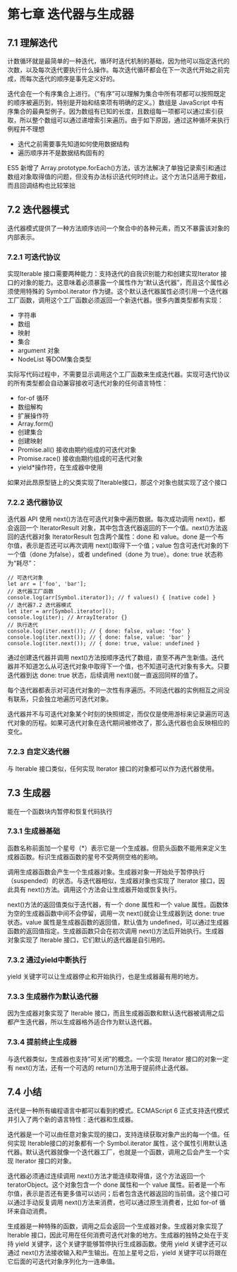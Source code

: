 # 第七章 迭代器与生成器
## 7.1 理解迭代
计数循环就是最简单的一种迭代，循环时迭代机制的基础，因为他可以指定迭代的次数，以及每次迭代要执行什么操作。每次迭代循环都会在下一次迭代开始之前完成，而每次迭代的顺序是事先定义好的。

迭代会在一个有序集合上进行。（“有序”可以理解为集合中所有项都可以按照既定的顺序被遍历到，特别是开始和结束项有明确的定义。）数组是 JavaScript 中有序集合的最典型例子。因为数组有已知的长度，且数组每一项都可以通过索引获取，所以整个数组可以通过递增索引来遍历。由于如下原因，通过这种循环来执行例程并不理想
* 迭代之前需要事先知道如何使用数据结构
* 遍历顺序并不是数据结构固有的

ES5 新增了 Array.prototype.forEach()方法，该方法解决了单独记录索引和通过数组对象取得值的问题，但没有办法标识迭代何时终止。这个方法只适用于数组，而且回调结构也比较笨拙
## 7.2 迭代器模式
迭代器模式提供了一种方法顺序访问一个聚合中的各种元素，而又不暴露该对象的内部表示。
### 7.2.1 可迭代协议
实现Iterable 接口需要两种能力：支持迭代的自我识别能力和创建实现Iterator 接口的对象的能力。这意味着必须暴露一个属性作为“默认迭代器”，而且这个属性必须使用特殊的 Symbol.iterator 作为键。这个默认迭代器属性必须引用一个迭代器工厂函数，调用这个工厂函数必须返回一个新迭代器。很多内置类型都有实现：
* 字符串
* 数组
* 映射
* 集合
* argument 对象
* NodeList 等DOM集合类型

实际写代码过程中，不需要显示调用这个工厂函数来生成迭代器。实现可迭代协议的所有类型都会自动兼容接收可迭代对象的任何语言特性：
* for-of 循环
* 数组解构
* 扩展操作符
* Array.form()
* 创建集合
* 创建映射
* Promise.all() 接收由期约组成的可迭代对象
* Promise.race() 接收由期约组成的可迭代对象
* yield*操作符，在生成器中使用
  
如果对此昂原型链上的父类实现了Iterable接口，那这个对象也就实现了这个接口
### 7.2.2 迭代器协议
迭代器 API 使用 next()方法在可迭代对象中遍历数据。每次成功调用 next()，都会返回一个 IteratorResult 对象，其中包含迭代器返回的下一个值。next()方法返回的迭代器对象 IteratorResult 包含两个属性：done 和 value。done 是一个布尔值，表示是否还可以再次调用 next()取得下一个值；value 包含可迭代对象的下一个值（done 为false），或者 undefined（done 为 true）。done: true 状态称为“耗尽”：

    // 可迭代对象
    let arr = ['foo', 'bar']; 
    // 迭代器工厂函数
    console.log(arr[Symbol.iterator]); // f values() { [native code] } 
    // 迭代器7.2 迭代器模式
    let iter = arr[Symbol.iterator](); 
    console.log(iter); // ArrayIterator {} 
    // 执行迭代
    console.log(iter.next()); // { done: false, value: 'foo' } 
    console.log(iter.next()); // { done: false, value: 'bar' } 
    console.log(iter.next()); // { done: true, value: undefined } 

通过创建迭代器并调用 next()方法按顺序迭代了数组，直至不再产生新值。迭代器并不知道怎么从可迭代对象中取得下一个值，也不知道可迭代对象有多大。只要迭代器到达 done: true 状态，后续调用 next()就一直返回同样的值了。

每个迭代器都表示对可迭代对象的一次性有序遍历。不同迭代器的实例相互之间没有联系，只会独立地遍历可迭代对象。

迭代器并不与可迭代对象某个时刻的快照绑定，而仅仅是使用游标来记录遍历可迭代对象的历程。如果可迭代对象在迭代期间被修改了，那么迭代器也会反映相应的变化。
### 7.2.3 自定义迭代器
与 Iterable 接口类似，任何实现 Iterator 接口的对象都可以作为迭代器使用。
## 7.3 生成器
能在一个函数块内暂停和恢复代码执行
### 7.3.1 生成器基础
函数名称前面加一个星号（*）表示它是一个生成器。但箭头函数不能用来定义生成器函数。标识生成器函数的星号不受两侧空格的影响。

调用生成器函数会产生一个生成器对象。生成器对象一开始处于暂停执行（suspended）的状态。与迭代器相似，生成器对象也实现了 Iterator 接口，因此具有 next()方法。调用这个方法会让生成器开始或恢复执行。

next()方法的返回值类似于迭代器，有一个 done 属性和一个 value 属性。函数体为空的生成器函数中间不会停留，调用一次 next()就会让生成器到达 done: true 状态。value 属性是生成器函数的返回值，默认值为 undefined，可以通过生成器函数的返回值指定。生成器函数只会在初次调用 next()方法后开始执行。生成器对象实现了 Iterable 接口，它们默认的迭代器是自引用的。
### 7.3.2 通过yield中断执行
yield 关键字可以让生成器停止和开始执行，也是生成器最有用的地方。
### 7.3.3 生成器作为默认迭代器
因为生成器对象实现了 Iterable 接口，而且生成器函数和默认迭代器被调用之后都产生迭代器，所以生成器格外适合作为默认迭代器。
### 7.3.4 提前终止生成器
与迭代器类似，生成器也支持“可关闭”的概念。一个实现 Iterator 接口的对象一定有 next()方法，还有一个可选的 return()方法用于提前终止迭代器。
## 7.4 小结
迭代是一种所有编程语言中都可以看到的模式。ECMAScript 6 正式支持迭代模式并引入了两个新的语言特性：迭代器和生成器。

迭代器是一个可以由任意对象实现的接口，支持连续获取对象产出的每一个值。任何实现 Iterable接口的对象都有一个 Symbol.iterator 属性，这个属性引用默认迭代器。默认迭代器就像一个迭代器工厂，也就是一个函数，调用之后会产生一个实现 Iterator 接口的对象。

迭代器必须通过连续调用 next()方法才能连续取得值，这个方法返回一个 teratorObject。这个对象包含一个 done 属性和一个 value 属性。前者是一个布尔值，表示是否还有更多值可以访问；后者包含迭代器返回的当前值。这个接口可以通过手动反复调用 next()方法来消费，也可以通过原生消费者，比如 for-of 循环来自动消费。

生成器是一种特殊的函数，调用之后会返回一个生成器对象。生成器对象实现了 Iterable 接口，因此可用在任何消费可迭代对象的地方。生成器的独特之处在于支持 yield 关键字，这个关键字能够暂停执行生成器函数。使用 yield 关键字还可以通过 next()方法接收输入和产生输出。在加上星号之后，yield 关键字可以将跟在它后面的可迭代对象序列化为一连串值。